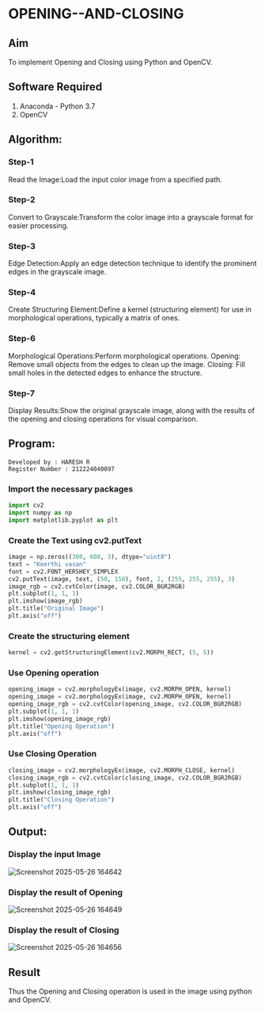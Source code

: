 # OPENING--AND-CLOSING
## Aim
To implement Opening and Closing using Python and OpenCV.

## Software Required
1. Anaconda - Python 3.7
2. OpenCV
## Algorithm:
### Step-1
Read the Image:Load the input color image from a specified path.
### Step-2
Convert to Grayscale:Transform the color image into a grayscale format for easier processing.
### Step-3
Edge Detection:Apply an edge detection technique to identify the prominent edges in the grayscale image.
### Step-4
Create Structuring Element:Define a kernel (structuring element) for use in morphological operations, typically a matrix of ones.
### Step-6
Morphological Operations:Perform morphological operations.
Opening: Remove small objects from the edges to clean up the image.
Closing: Fill small holes in the detected edges to enhance the structure.
### Step-7
Display Results:Show the original grayscale image, along with the results of the opening and closing operations for visual comparison.

 
## Program:
```
Developed by : HARESH R
Register Number : 212224040097
```

### Import the necessary packages
``` Python
import cv2
import numpy as np
import matplotlib.pyplot as plt
```


### Create the Text using cv2.putText
``` Python
image = np.zeros((300, 600, 3), dtype="uint8")
text = "Keerthi vasan"
font = cv2.FONT_HERSHEY_SIMPLEX
cv2.putText(image, text, (50, 150), font, 2, (255, 255, 255), 3)
image_rgb = cv2.cvtColor(image, cv2.COLOR_BGR2RGB)
plt.subplot(1, 1, 1)
plt.imshow(image_rgb)
plt.title("Original Image")
plt.axis("off")
```


### Create the structuring element
``` Python
kernel = cv2.getStructuringElement(cv2.MORPH_RECT, (5, 5))
```


### Use Opening operation
``` Python
opening_image = cv2.morphologyEx(image, cv2.MORPH_OPEN, kernel)
opening_image = cv2.morphologyEx(image, cv2.MORPH_OPEN, kernel)
opening_image_rgb = cv2.cvtColor(opening_image, cv2.COLOR_BGR2RGB)
plt.subplot(1, 1, 1)
plt.imshow(opening_image_rgb)
plt.title("Opening Operation")
plt.axis("off")
```



### Use Closing Operation

``` Python
closing_image = cv2.morphologyEx(image, cv2.MORPH_CLOSE, kernel)
closing_image_rgb = cv2.cvtColor(closing_image, cv2.COLOR_BGR2RGB)
plt.subplot(1, 1, 1)
plt.imshow(closing_image_rgb)
plt.title("Closing Operation")
plt.axis("off")
```




## Output:

### Display the input Image
![Screenshot 2025-05-26 164642](https://github.com/user-attachments/assets/7d5473ba-052c-471c-9137-22d26435608d)




### Display the result of Opening

![Screenshot 2025-05-26 164649](https://github.com/user-attachments/assets/e753c66e-4810-43df-b2a9-d578b47adabd)



### Display the result of Closing
![Screenshot 2025-05-26 164656](https://github.com/user-attachments/assets/0c52fc05-d85b-4336-9be2-fae6f873d276)




## Result
Thus the Opening and Closing operation is used in the image using python and OpenCV.
